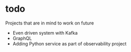 # todo
Projects that are in mind to work on future

- Even driven system with Kafka
- GraphQL
- Adding Python service as part of observability project
